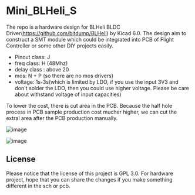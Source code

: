 # Mini_BLHeli_S

The repo is a hardware design for BLHeli BLDC Driver(https://github.com/bitdump/BLHeli) by Kicad 6.0. The design aim to construct a 
SMT module which could be integrated into PCB of Flight Controller or some other DIY projects easily. 

- Pinout class: J
- freq class: H (48Mhz)
- delay class : above 20
- mos: N + P (so there are no mos drivers)
- voltage: 1s-3s(which is limited by LDO, if you use the input 3V3 and don't solder the LDO, then you could use higher voltage. Please be care about withstand voltage of 
input capacities) 

To lower the cost, there is cut area in the PCB. Because the half hole process in PCB sample production cost mucher higher, 
we can cut the extral area after the PCB production manually.

![image](https://github.com/Ncerzzk/Mini_BLHeli_S/blob/master/images/Mini_BLHeli.jpg?raw=true)

![image](https://github.com/Ncerzzk/Mini_BLHeli_S/blob/master/images/Mini_BLHeli_cut_area.jpg?raw=true)

## License
Please notice that the license of this project is GPL 3.0. For hardware project, hope that you can share the changes if you make something different in the sch or pcb.




